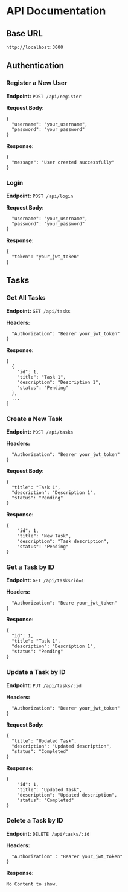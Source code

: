 # API Documentation

## Base URL

`http://localhost:3000`

## Authentication

### Register a New User

**Endpoint:** `POST /api/register`

**Request Body:**

```
{
  "username": "your_username",
  "password": "your_password"
}
```

**Response:**

```
{
  "message": "User created successfully"
}
```

### Login

**Endpoint:** `POST /api/login`

**Request Body:**

```{
  "username": "your_username",
  "password": "your_password"
}
```


**Response:**

```
{
  "token": "your_jwt_token"
}
```

## Tasks

### Get All Tasks

**Endpoint:** `GET /api/tasks`

**Headers:**

```{
  "Authorization": "Bearer your_jwt_token"
}
```


**Response:**

```
[
  {
    "id": 1,
    "title": "Task 1",
    "description": "Description 1",
    "status": "Pending"
  },
  ...
]
```

### Create a New Task

**Endpoint:** `POST /api/tasks`

**Headers:**

```{
  "Authorization": "Bearer your_jwt_token"
}
```

**Request Body:**

```
{
  "title": "Task 1",
  "description": "Description 1",
  "status": "Pending"
}
```

**Response:**

```
{
    "id": 1,
    "title": "New Task",
    "description": "Task description",
    "status": "Pending"
}

```

### Get a Task by ID

**Endpoint:** `GET /api/tasks?id=1`

**Headers:**

```{
  "Authorization": "Beare your_jwt_token"
}
```

**Response:**

```
{
  "id": 1,
  "title": "Task 1",
  "description": "Description 1",
  "status": "Pending"
}
```

### Update a Task by ID

**Endpoint:** `PUT /api/tasks/:id`

**Headers:**

```{
  "Authorization": "Bearer your_jwt_token"
}
```

**Request Body:**

```
{
  "title": "Updated Task",
  "description": "Updated description",
  "status": "Completed"
}
```

**Response:**

```
{
    "id": 1,
    "title": "Updated Task",
    "description": "Updated description",
    "status": "Completed"
}
```

### Delete a Task by ID

**Endpoint:** `DELETE /api/tasks/:id`

**Headers:**

```{
  "Authorization" : "Bearer your_jwt_token"
}
```

**Response:**

```
No Content to show.
```